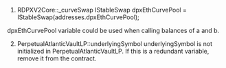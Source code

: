 1) RDPXV2Core::_curveSwap
  IStableSwap dpxEthCurvePool = IStableSwap(addresses.dpxEthCurvePool);

dpxEthCurvePool variable could be used when calling balances of a and b.  


2) PerpetualAtlanticVaultLP::underlyingSymbol
   underlyingSymbol is not initialized in PerpetualAtlanticVaultLP. 
   If this is a redundant variable, remove it from the contract.
